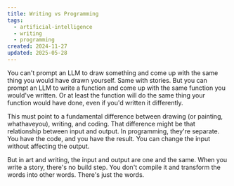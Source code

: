 ```yaml
---
title: Writing vs Programming
tags:
  - artificial-intelligence
  - writing
  - programming
created: 2024-11-27
updated: 2025-05-28
---
```


You can't prompt an LLM to draw something and come up with the same thing you would have drawn yourself. Same with stories. But you can prompt an LLM to write a function and come up with the same function you would've written. Or at least the function will do the same thing your function would have done, even if you'd written it differently.

This must point to a fundamental difference between drawing (or painting, whathaveyou), writing, and coding. That difference might be that relationship between input and output. In programming, they're separate. You have the code, and you have the result. You can change the input without affecting the output.

But in art and writing, the input and output are one and the same. When you write a story, there's no build step. You don't compile it and transform the words into other words. There's just the words.